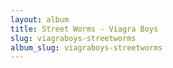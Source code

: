 ```yaml
---
layout: album
title: Street Worms - Viagra Boys
slug: viagraboys-streetworms
album_slug: viagraboys-streetworms
---
```

